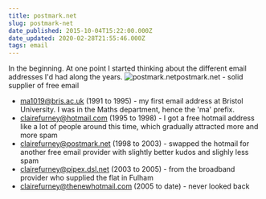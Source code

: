```yaml
---
title: postmark.net
slug: postmark-net
date_published: 2015-10-04T15:22:00.000Z
date_updated: 2020-02-28T21:55:46.000Z
tags: email
---
```


In the beginning. At one point I started thinking about the different email addresses I'd had along the years. 
![postmark.net](https://frny.uk/6zo)postmark.net - solid supplier of free email
- ma1019@bris.ac.uk (1991 to 1995) - my first email address at Bristol University. I was in the Maths department, hence the 'ma' prefix. 
- clairefurney@hotmail.com (1995 to 1998) - I got a free hotmail address like a lot of people around this time, which gradually attracted more and more spam
- clairefurney@postmark.net (1998 to 2003) - swapped the hotmail for another free email provider with slightly better kudos and slighly less spam
- clairefurney@pipex.dsl.net (2003 to 2005) - from the broadband provider who supplied the flat in Fulham
- clairefurney@thenewhotmail.com (2005 to date) - never looked back 
